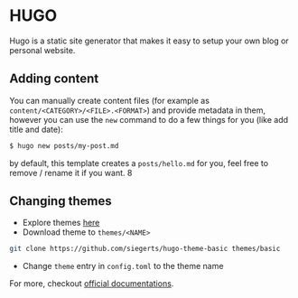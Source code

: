 # HUGO

Hugo is a static site generator that makes it easy to setup your own blog or personal website.

## Adding content

You can manually create content files (for example as `content/<CATEGORY>/<FILE>.<FORMAT>`) and provide metadata in them, however you can use the `new` command to do a few things for you (like add title and date):

```sh
$ hugo new posts/my-post.md
```

by default, this template creates a `posts/hello.md` for you, feel free to remove / rename it if you want.
8
## Changing themes

- Explore themes [here](https://themes.gohugo.io/)
- Download theme to `themes/<NAME>`

```sh
git clone https://github.com/siegerts/hugo-theme-basic themes/basic
```

- Change `theme` entry in `config.toml` to the theme name

For more, checkout [official documentations](https://gohugo.io/documentation/).